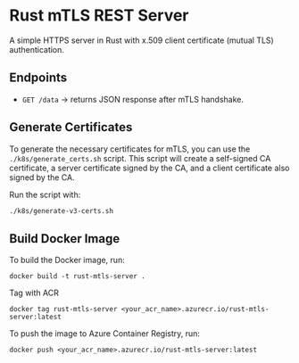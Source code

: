 # Rust mTLS REST Server

A simple HTTPS server in Rust with x.509 client certificate (mutual TLS) authentication.

## Endpoints

- `GET /data` → returns JSON response after mTLS handshake.

## Generate Certificates

To generate the necessary certificates for mTLS, you can use the `./k8s/generate_certs.sh` script. This script will create a self-signed CA certificate, a server certificate signed by the CA, and a client certificate also signed by the CA.

Run the script with:
```bash
./k8s/generate-v3-certs.sh
```

## Build Docker Image

To build the Docker image, run:
```
docker build -t rust-mtls-server .
```

Tag with ACR
```
docker tag rust-mtls-server <your_acr_name>.azurecr.io/rust-mtls-server:latest
```

To push the image to Azure Container Registry, run:
```
docker push <your_acr_name>.azurecr.io/rust-mtls-server:latest
```

